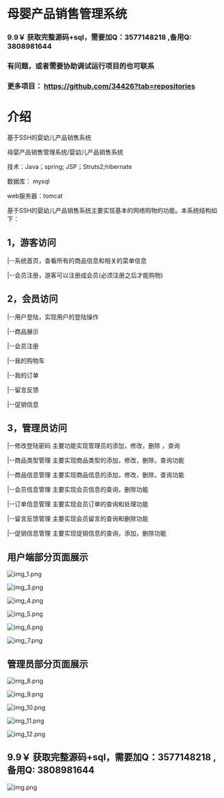 # 母婴产品销售管理系统


### 9.9￥ 获取完整源码+sql，需要加Q：3577148218 ,备用Q: 3808981644
### 有问题，或者需要协助调试运行项目的也可联系
### 更多项目： https://github.com/34426?tab=repositories

# 介绍

基于SSH的婴幼儿产品销售系统

母婴产品销售管理系统/婴幼儿产品销售系统

技术：Java；spring; JSP；Struts2;hibernate

数据库： mysql

web服务器：tomcat

基于SSH的婴幼儿产品销售系统主要实现基本的网络购物的功能。本系统结构如下：

## 1，游客访问

|--系统首页，查看所有的商品信息和相关的菜单信息

|--会员注册，游客可以注册成会员(必须注册之后才能购物)

## 2，会员访问
|--用户登陆，实现用户的登陆操作

|--商品展示

|--会员注册

|--我的购物车

|--我的订单

|--留言反馈

|--促销信息

## 3，管理员访问

|--修改登陆密码  主要功能实现管理员的添加，修改，删除 ，查询

|--商品类型管理  主要实现商品类型的添加，修改，删除，查询功能

|--商品信息管理  主要实现商品信息的添加，修改，删除，查询功能

|--会员信息管理  主要实现会员信息的查询，删除功能

|--订单信息管理  主要实现会员订单的查询和处理功能

|--留言反馈管理  主要实现会员留言的查询和删除功能

|--促销信息管理  主要实现促销信息的查询，添加，删除功能

## 用户端部分页面展示

![img_1.png](imgs/img_1.png)

![img_3.png](imgs/img_3.png)

![img_4.png](imgs/img_4.png)

![img_5.png](imgs/img_5.png)

![img_6.png](imgs/img_6.png)

![img_7.png](imgs/img_7.png)

## 管理员部分页面展示

![img_8.png](imgs/img_8.png)

![img_9.png](imgs/img_9.png)

![img_10.png](imgs/img_10.png)

![img_11.png](imgs/img_11.png)

![img_12.png](imgs/img_12.png)

## 9.9￥ 获取完整源码+sql，需要加Q：3577148218 ,备用Q: 3808981644

![img.png](imgs/img.png)


